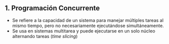 ## 1. Programación Concurrente
- Se refiere a la capacidad de un sistema para manejar múltiples tareas al mismo tiempo, pero no necesariamente ejecutándose simultáneamente.
- Se usa en sistemas multitarea y puede ejecutarse en un solo núcleo alternando tareas (*time slicing*)